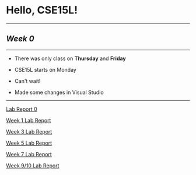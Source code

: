 # Hello, CSE15L!

***

## *Week 0*

***

* There was only class on **Thursday** and **Friday**
* CSE15L starts on Monday
* Can't wait!

* Made some changes in Visual Studio

***

[Lab Report 0](https://azbijarikeyan.github.io/cse15l-lab-reports/lab-report-1-week-0.html)

[Week 1 Lab Report](https://azbijarikeyan.github.io/cse15l-lab-reports/week-1-lab-report.html)

[Week 3 Lab Report](https://azbijarikeyan.github.io/cse15l-lab-reports/week3lab.html)

[Week 5 Lab Report](https://azbijarikeyan.github.io/cse15l-lab-reports/LabReport3.html)

[Week 7 Lab Report](https://azbijarikeyan.github.io/cse15l-lab-reports/Week7Lab.html)

[Week 9/10 Lab Report](https://azbijarikeyan.github.io/cse15l-lab-reports/Lab5.html)
